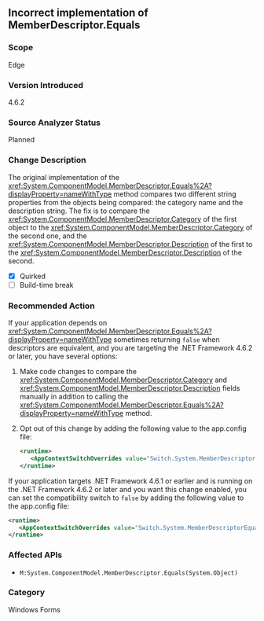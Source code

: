 ## Incorrect implementation of MemberDescriptor.Equals

### Scope
Edge

### Version Introduced
4.6.2

### Source Analyzer Status
Planned

### Change Description
The original implementation of the <xref:System.ComponentModel.MemberDescriptor.Equals%2A?displayProperty=nameWithType> method compares two different string properties from 
the objects being compared: the category name and the description string. The fix is to compare 
the <xref:System.ComponentModel.MemberDescriptor.Category> of the first object to the <xref:System.ComponentModel.MemberDescriptor.Category> of the second one, and the <xref:System.ComponentModel.MemberDescriptor.Description> of the first to the <xref:System.ComponentModel.MemberDescriptor.Description> of the second.  

- [x] Quirked
- [ ] Build-time break

### Recommended Action
If your application depends on <xref:System.ComponentModel.MemberDescriptor.Equals%2A?displayProperty=nameWithType> sometimes returning `false` when descriptors 
are equivalent, and you are targeting the .NET Framework 4.6.2 or later, you have several options:

1. Make code changes to compare the <xref:System.ComponentModel.MemberDescriptor.Category> and <xref:System.ComponentModel.MemberDescriptor.Description> fields manually in addition to 
calling the <xref:System.ComponentModel.MemberDescriptor.Equals%2A?displayProperty=nameWithType> method.

2. Opt out of this change by adding the following value to the app.config file:

   ```xml
   <runtime>
      <AppContextSwitchOverrides value="Switch.System.MemberDescriptorEqualsReturnsFalseIfEquivalent=true" />
   </runtime>
   ```

If your application targets .NET Framework 4.6.1 or earlier and is running on the .NET Framework 4.6.2 or later and you want this change 
enabled, you can set the compatibility switch to `false` by adding the following value to the 
app.config file:

```xml
<runtime>
   <AppContextSwitchOverrides value="Switch.System.MemberDescriptorEqualsReturnsFalseIfEquivalent=false" />
</runtime>
```

### Affected APIs
* `M:System.ComponentModel.MemberDescriptor.Equals(System.Object)`

### Category
Windows Forms

<!-- breaking change id: 150 -->
